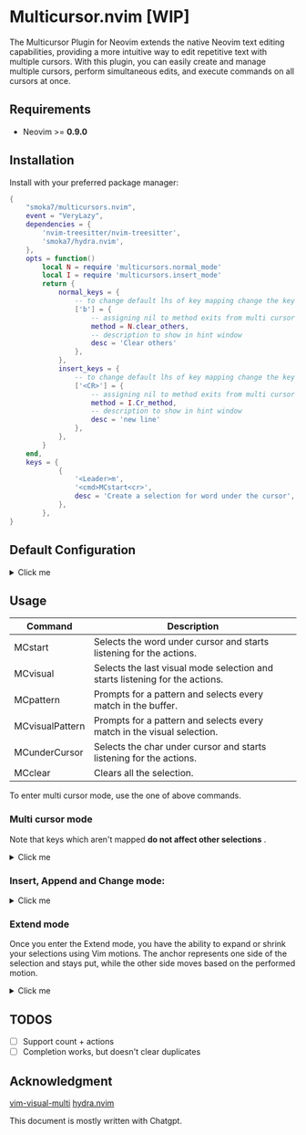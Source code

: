 # Multicursor.nvim [WIP]
The Multicursor Plugin for Neovim extends the native Neovim text editing capabilities, providing a more intuitive way to edit repetitive text with multiple cursors. With this plugin, you can easily create and manage multiple cursors, perform simultaneous edits, and execute commands on all cursors at once.

## Requirements

- Neovim >= **0.9.0**

## Installation

Install with your preferred package manager:

```lua
{
    "smoka7/multicursors.nvim",
    event = "VeryLazy",
    dependencies = {
        'nvim-treesitter/nvim-treesitter',
        'smoka7/hydra.nvim',
    },
    opts = function()
        local N = require 'multicursors.normal_mode'
        local I = require 'multicursors.insert_mode'
        return {
            normal_keys = {
                -- to change default lhs of key mapping change the key
                ['b'] = { 
                    -- assigning nil to method exits from multi cursor mode 
                    method = N.clear_others, 
                    -- description to show in hint window
                    desc = 'Clear others' 
                },
            }, 
            insert_keys = {
                -- to change default lhs of key mapping change the key
                ['<CR>'] = { 
                    -- assigning nil to method exits from multi cursor mode 
                    method = I.Cr_method, 
                    -- description to show in hint window
                    desc = 'new line' 
                },
            },
        }
    end,
    keys = {
            {
                '<Leader>m',
                '<cmd>MCstart<cr>',
                desc = 'Create a selection for word under the cursor',
            },
        },
}
```

## Default Configuration

<details>
  <summary>Click me</summary>

```lua
{
    DEBUG_MODE = false,
    create_commands = true, -- create Multicursor user commands
    updatetime = 50, -- selections get updated if this many milliseconds nothing is typed in the insert mode see :help updatetime
    nowait = true, -- see :help :map-nowait
    normal_keys = normal_keys,
    insert_keys = insert_keys
    extend_keys = extend_keys
}
```
</details>

## Usage

| Command | Description |
|---|---|
| MCstart | Selects the word under cursor and starts listening for the actions. |
| MCvisual | Selects the last visual mode selection and starts listening for the actions. |
| MCpattern | Prompts for a pattern and selects every match in the buffer. |
| MCvisualPattern | Prompts for a pattern and selects every match in the visual selection. |
| MCunderCursor | Selects the char under cursor and starts listening for the actions. |
| MCclear | Clears all the selection. |

To enter multi cursor mode, use the one of above commands.

### Multi cursor mode
Note that keys which aren't mapped **do not affect other selections** .

<details>
  <summary>Click me</summary>

| Key | Description |
|---|---|
| `<Esc>` | Clear the selections and go back to normal mode |
| `<C-c>` | Clear the selections and go back to normal mode |
| `i` | Enters insert mode |
| `a` | Enters append mode |
| `e` | Enters extend mode |
| `c` | Deletes the text inside selections and starts insert mode |
| `n` | Finds the next match after the main selection |
| `N` | Finds the previous match before the main selection |
| `q` | Skips the current selection and finds the next one |
| `Q` | Skips the current selection and finds the previous one |
| `]` | Swaps the main selection with next selection |
| `[` | Swaps the main selection with previous selection |
| `}` | Deletes the main selection and goes to next |
| `{` | Deletes the main selection and goes to previous |
| `j` | Creates a selection on the char below the cursor |
| `J` | Skips the current selection and Creates a selection on the char below |
| `k` | Creates a selection on the char above the cursor |
| `K` | Skips the current selection and Creates a selection on the char above |
| `p` | Puts the text inside `unnamed register` before selections |
| `P` | Puts the text inside `unnamed register` after selections |
| `y` | Yanks the text inside selection to `unnamed register` |
| `Y` | Yanks the text from start of selection till end of line to `unnamed register` |
| `yy` | Yanks the line of selection to `unnamed register` |
| `z` | Aligns selections by adding space before selections |
| `Z` | Aligns selections by adding space at beginning of line |
| `d` | Deletes the text inside selections |
| `D` | Deletes the text from start of selection till end of line |
| `dd` | Deletes line of selections |
| `@` | Executes a macro at beginning of every selection |
| `.` | Reapets last change at the beginning of every selection |
| `,` | Clears All Selections except the main one |
| `:` | Prompts for a normal command and Executes it at beginning of every selection |
| `u` | Undo changes |
| `<C-r>` | Redo changes |

</details>

### Insert, Append and Change mode:

<details>
  <summary>Click me</summary>

| Key | Description |
|---|---|
| `<Esc>`   | Goes back to multicursor normal mode |
| `<C-c>`   | Goes back to multicursor normal mode |
| `<BS>`    | Deletes the char before the selections |
| `<Del>`   | Deletes the char under the selections |
| `<Left>`  | Moves the selections one char Left |
| `<Up>`    | Moves the selections one line Up |
| `<Right>` | Moves the selections one char Right |
| `<Down>`  | Moves the selections one line Down |
| `<Home>`  | Moves the selections to start of line |
| `<End>`   | Moves the selections to end of line |
| `<CR>`    | Insert one line below the selections |
| `<C-j>`   | Insert one line below the selections |
| `<C-v>`   | Pastes the text from system clipboard |
| `<C-r>`   | Insert the contents of a register |
| `<C-w>`   | Deletes one word before the selections |
| `<C-BS>`   | Deletes one word before the selections |
| `<C-u>`   | Deletes froms start of selections till start of line |

</details>

### Extend mode
Once you enter the Extend mode, you have the ability to expand or shrink your selections using Vim motions.
The anchor represents one side of the selection and stays put, while the other side moves based on the performed motion.
<details>
  <summary>Click me</summary>

| Key | Description |
|---|---|
| `<Esc>`   | Goes back to multicursor normal mode |
| `c` | Prompts user for a motion and performs it |
| `o` | Toggles the anchor's side |
| `O` | Toggles the anchor's side |
| `w` | `[count]` word foreward |
| `e` | `[count]` foreward to end of word |
| `b` | `[count]` word backward |
| `h` | `[count]` char left |
| `j` | `[count]` char down |
| `k` | `[count]` char up |
| `l` | `[count]` char right |
| `t` | Extends the selection to the parent of selected node|
| `r` | Shrinks the selection to first child of selected node |
| `y` | Shrinks the selection to last child of selected node |
| `u` | Undo Last selections extend or shrink |
| `$` | `[count]` to end of line |
| `^` | To the first non-blank character of the line |


</details>

## TODOS
- [ ] Support count + actions
- [ ] Completion works, but doesn't clear duplicates

## Acknowledgment
[vim-visual-multi](https://github.com/mg979/vim-visual-multi)
[hydra.nvim](https://github.com/anuvyklack/hydra.nvim)

This document is mostly written with Chatgpt.
